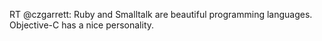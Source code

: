 <!--
id: 3000690918
link: http://kevinisom.info/post/3000690918/rt-czgarrett-ruby-and-smalltalk-are-beautiful
slug: rt-czgarrett-ruby-and-smalltalk-are-beautiful
date: Sun Jan 30 2011 12:08:51 GMT+1300 (NZDT)
raw: {"blog_name":"kevinisom","id":3000690918,"post_url":"http://kevinisom.info/post/3000690918/rt-czgarrett-ruby-and-smalltalk-are-beautiful","slug":"rt-czgarrett-ruby-and-smalltalk-are-beautiful","type":"text","date":"2011-01-29 23:08:51 GMT","timestamp":1296342531,"state":"published","format":"html","reblog_key":"4uJYAhFb","tags":[],"short_url":"http://tmblr.co/Zw68Yy2oskZc","highlighted":[],"feed_item":"http://twitter.com/kev_nz/statuses/31207694211747840","from_feed_id":"650289","note_count":0,"title":null,"body":"<p>RT @czgarrett: Ruby and Smalltalk are beautiful programming languages. Objective-C has a nice personality.</p>"}
publish: 2011-01-030
tags: 
title: null
-->


RT @czgarrett: Ruby and Smalltalk are beautiful programming languages.
Objective-C has a nice personality.


